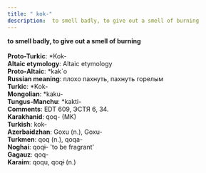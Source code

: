 ```yaml
---
title: " kok-"
description:  to smell badly, to give out a smell of burning
---
```

<p data-pagefind-weight="0.5">
<strong> to smell badly, to give out a smell of burning</strong><br><br>
<strong>Proto-Turkic</strong>:  *Kok-<br>
<strong>Altaic etymology</strong>:  Altaic etymology<br>
<strong> Proto-Altaic</strong>:  *kak`o<br>
<strong>Russian meaning</strong>:  плохо пахнуть, пахнуть горелым<br>
<strong>Turkic</strong>:  *Kok-<br>
<strong>Mongolian</strong>:  *kaku-<br>
<strong>Tungus-Manchu</strong>:  *kakti-<br>
<strong>Comments</strong>:  EDT 609, ЭСТЯ 6, 34.<br>
<strong>Karakhanid</strong>:  qoq- (MK)<br>
<strong>Turkish</strong>:  kok-<br>
<strong>Azerbaidzhan</strong>:  Goxu (n.), Goxu-<br>
<strong>Turkmen</strong>:  qoq (n.), qoqa-<br>
<strong>Noghai</strong>:  qoqɨ- 'to be fragrant'<br>
<strong>Gagauz</strong>:  qoq-<br>
<strong>Karaim</strong>:  qoqu, qoqɨ (n.)<br>

</p>
